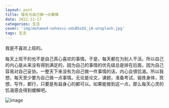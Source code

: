```yaml
---
layout: post
title: 每天为自己做一点事情
date: 2022-11-17
categories: 生活 
cover: 'img/mohamed-nohassi-odxB5oIG_iA-unsplash.jpg'
tags: 生活 
---
```


我是不喜欢上班的。

每天上班干的也不是自己真心喜欢的事情。于是，每天都在为别人干活。所以自己的内心是从来没有得到满足的，因为自己的事情的优先级总是排在后面，因为自己容易对自己妥协。一整天下来没有为自己做一件事情的话，内心会很饥渴。所以我想，每天至少要为自己做一点事情。无论是论文，课题，准备考试，锻炼身体，冥想，写作，都行，只要是有益身心的都可以。如果能做到这一点，那么每天心灵的饥渴感会得到缓解吧。

![image](https://cdn.jsdelivr.net/gh/catecholamin/pictures@master/mohamed-nohassi-odxB5oIG_iA-unsplash.jpg)
